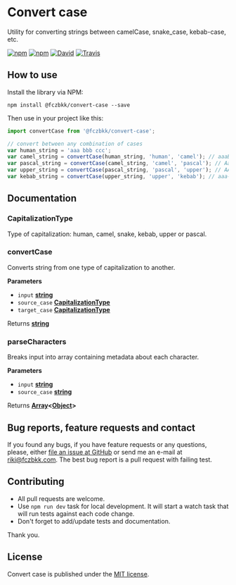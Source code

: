 # Convert case

Utility for converting strings between camelCase, snake_case, kebab-case, etc.

[![npm](https://img.shields.io/npm/v/@fczbkk/convert-case.svg?maxAge=2592000)](https://www.npmjs.com/package/@fczbkk/convert-case)
[![npm](https://img.shields.io/github/license/fczbkk/convert-case.svg?maxAge=2592000)](https://github.com/fczbkk/convert-case/blob/master/LICENSE)
[![David](https://img.shields.io/david/fczbkk/convert-case.svg?maxAge=2592000)](https://david-dm.org/fczbkk/convert-case)
[![Travis](https://img.shields.io/travis/fczbkk/convert-case.svg?maxAge=2592000)](https://travis-ci.org/fczbkk/convert-case)

## How to use

Install the library via NPM:

```shell
npm install @fczbkk/convert-case --save
```

Then use in your project like this:

```javascript
import convertCase from '@fczbkk/convert-case';

// convert between any combination of cases
var human_string = 'aaa bbb ccc';
var camel_string = convertCase(human_string, 'human', 'camel'); // aaaBbbCcc
var pascal_string = convertCase(camel_string, 'camel', 'pascal'); // AaaBbbCcc
var upper_string = convertCase(pascal_string, 'pascal', 'upper'); // AAA_BBB_CCC
var kebab_string = convertCase(upper_string, 'upper', 'kebab'); // aaa-bbb-ccc
```

## Documentation

<!-- Generated by documentation.js. Update this documentation by updating the source code. -->

### CapitalizationType

Type of capitalization: human, camel, snake, kebab, upper or pascal.

### convertCase

Converts string from one type of capitalization to another.

**Parameters**

-   `input` **[string](https://developer.mozilla.org/en-US/docs/Web/JavaScript/Reference/Global_Objects/String)** 
-   `source_case` **[CapitalizationType](#capitalizationtype)** 
-   `target_case` **[CapitalizationType](#capitalizationtype)** 

Returns **[string](https://developer.mozilla.org/en-US/docs/Web/JavaScript/Reference/Global_Objects/String)** 

### parseCharacters

Breaks input into array containing metadata about each character.

**Parameters**

-   `input` **[string](https://developer.mozilla.org/en-US/docs/Web/JavaScript/Reference/Global_Objects/String)** 
-   `source_case` **[string](https://developer.mozilla.org/en-US/docs/Web/JavaScript/Reference/Global_Objects/String)** 

Returns **[Array](https://developer.mozilla.org/en-US/docs/Web/JavaScript/Reference/Global_Objects/Array)&lt;[Object](https://developer.mozilla.org/en-US/docs/Web/JavaScript/Reference/Global_Objects/Object)>** 

## Bug reports, feature requests and contact

If you found any bugs, if you have feature requests or any questions, please, either [file an issue at GitHub](https://github.com/fczbkk/convert-case/issues) or send me an e-mail at <a href="mailto:riki@fczbkk.com">riki@fczbkk.com</a>. The best bug report is a pull request with failing test.

## Contributing

-   All pull requests are welcome.
-   Use `npm run dev` task for local development. It will start a watch task that will run tests against each code change.
-   Don't forget to add/update tests and documentation.

Thank you.

## License

Convert case is published under the [MIT license](https://github.com/fczbkk/convert-case/blob/master/LICENSE).
